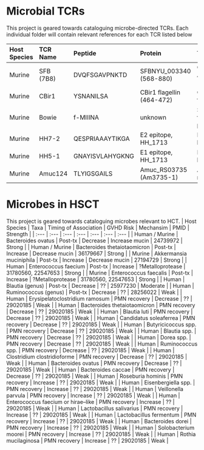 # Microbial TCRs
This project is geared towards cataloguing microbe-directed TCRs.
Each individual folder will contain relevant references for each TCR listed below


| Host Species  | TCR Name      | Peptide         | Protein                   | Target                             | Native MHC    | PMID     |
| :--- | :--- | :--- | :--- | :--- | :--- | :--- | 
| Murine        | SFB (7B8)     | DVQFSGAVPNKTD   | SFBNYU_003340 (568-880)   | Candidatus Arthromatus (Savagella) | H2-IAb        | 24739972 |
| Murine        | CBir1         | YSNANILSA       | CBir1 flagellin (464-472) | Commensal flagellin                | H2-IAb        | 29777027, 22923434 |
| Murine        | Bowie         | f-MIIINA        | unknown                   | S. epi formylated peptide          | H2-M3         | 29358051 |
| Murine        | HH7-2         | QESPRIAAAYTIKGA | E2 epitope, HH_1713       | H. hepaticus                       | H2-IAb        | 29414937 |
| Murine        | HH5-1         | GNAYISVLAHYGKNG | E1 epitope, HH_1713       | H. hepaticus                       | H2-IAb        | 29414937 |
| Murine        | Amuc124       | TLYIGSGAILS     | Amuc_RS03735 (Am3735-1)   | A. muciniphilia                    | H2-IAb        | 31221858 |


# Microbes in HSCT
This project is geared towards cataloguing microbes relevant to HCT.
| Host Species    | Taxa                          | Timing of Association | GVHD Risk       | Mechansim        | PMID     | Strength |
| :--- | :--- | :--- | :--- | :--- | :--- | :--- |
| Human / Murine | Bacteroides ovatus             | Post-tx       | Decrease        | Increase mucin    | 24739972 | Strong | 
| Human / Murine | Bacteroides thetaiotaomicron   | Post-tx       | Increase        | Decrease mucin    | 36179667 | Strong | 
| Murine         | Akkermansia muciniphila        | Post-tx       | Increase        | Decrease mucin    | 27194729 | Strong | 
| Human          | Enterococcus faecium           | Post-tx       | Increase        | ?Metalloprotease  | 31780560, 22547653 | Strong | 
| Murine         | Enterococcus faecalis          | Post-tx       | Increase        | ?Metalloprotease  | 31780560, 22547653 | Strong | 
| Human          | Blautia (genus)                | Post-tx       | Decrease        | ??  | 25977230 | Moderate |
| Human          | Ruminococcus (genus)           | Post-tx       | Decrease        | ??  | 28256022 | Weak |
| Human          | Erysipelatoclostridium ramosum | PMN recovery  | Decrease        | ??  | 29020185 | Weak |
| Human          | Bacteroides thetaiotaomicron   | PMN recovery  | Decrease        | ??  | 29020185 | Weak |
| Human          | Blautia luti                   | PMN recovery  | Decrease        | ??  | 29020185 | Weak |
| Human          | Candidatus soleaferrea         | PMN recovery  | Decrease        | ??  | 29020185 | Weak |
| Human          | Butyricicoccus spp.            | PMN recovery  | Decrease        | ??  | 29020185 | Weak |
| Human          | Blautia spp.                   | PMN recovery  | Decrease        | ??  | 29020185 | Weak |
| Human          | Dorea spp.                     | PMN recovery  | Decrease        | ??  | 29020185 | Weak |
| Human          | Ruminococcus spp.              | PMN recovery  | Decrease        | ??  | 29020185 | Weak |
| Human          | Clostridium clostridioforme    | PMN recovery  | Decrease        | ??  | 29020185 | Weak |
| Human          | Bacteroides ovatus             | PMN recovery  | Decrease        | ??  | 29020185 | Weak |
| Human          | Bacteroides caccae             | PMN recovery  | Decrease        | ??  | 29020185 | Weak |
| Human          | Roseburia hominis              | PMN recovery  | Increase        | ??  | 29020185 | Weak |
| Human          | Eisenbergiella spp.            | PMN recovery  | Increase        | ??  | 29020185 | Weak |
| Human          | Veillonella parvula            | PMN recovery  | Increase        | ??  | 29020185 | Weak |
| Human          | Enterococcus faecium or hirae–like | PMN recovery  | Increase        | ??  | 29020185 | Weak |
| Human          | Lactobacillus salivarius       | PMN recovery  | Increase        | ??  | 29020185 | Weak |
| Human          | Lactobacillus fermentum        | PMN recovery  | Increase        | ??  | 29020185 | Weak |
| Human          | Bacteroides dorei              | PMN recovery  | Increase        | ??  | 29020185 | Weak |
| Human          | Solobacterium moorei           | PMN recovery  | Increase        | ??  | 29020185 | Weak |
| Human          | Rothia mucilaginosa            | PMN recovery  | Increase        | ??  | 29020185 | Weak |







